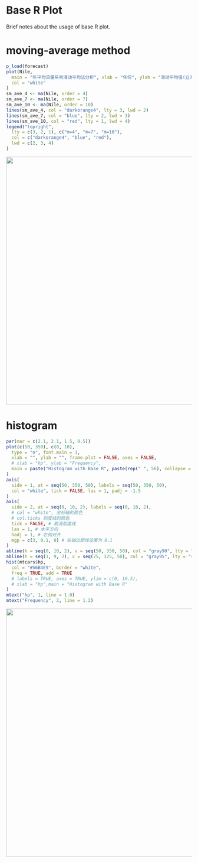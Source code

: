 # Base R Plot


Brief notes about the usage of base R plot.
<!--more-->
# moving-average method


```r
p_load(forecast)
plot(Nile,
  main = "年平均流量系列滑动平均法分析", xlab = "年份", ylab = "滑动平均值(立方米/秒)",
  col = "white"
)
sm_ave_4 <- ma(Nile, order = 4)
sm_ave_7 <- ma(Nile, order = 7)
sm_ave_10 <- ma(Nile, order = 10)
lines(sm_ave_4, col = "darkorange4", lty = 3, lwd = 2)
lines(sm_ave_7, col = "blue", lty = 2, lwd = 3)
lines(sm_ave_10, col = "red", lty = 1, lwd = 4)
legend("topright",
  lty = c(3, 2, 1), c("m=4", "m=7", "m=10"),
  col = c("darkorange4", "blue", "red"),
  lwd = c(2, 3, 4)
)
```

<img src="/posts/2019-04-09-base-r-plot_files/figure-html/unnamed-chunk-1-1.png" width="672" />

# histogram


```r
par(mar = c(2.1, 2.1, 1.5, 0.5))
plot(c(50, 350), c(0, 10),
  type = "n", font.main = 1,
  xlab = "", ylab = "", frame.plot = FALSE, axes = FALSE,
  # xlab = "hp", ylab = "Frequency",
  main = paste("Histogram with Base R", paste(rep(" ", 56), collapse = ""))
)
axis(
  side = 1, at = seq(50, 350, 50), labels = seq(50, 350, 50),
  col = "white", tick = FALSE, las = 1, padj = -1.5
)
axis(
  side = 2, at = seq(0, 10, 2), labels = seq(0, 10, 2),
  # col = "white", 坐标轴的颜色
  # col.ticks 刻度线的颜色
  tick = FALSE, # 取消刻度线
  las = 1, # 水平方向
  hadj = 1, # 右侧对齐
  mgp = c(3, 0.1, 0) # 纵轴边距线设置为 0.1
)
abline(h = seq(0, 10, 2), v = seq(50, 350, 50), col = "gray90", lty = "solid")
abline(h = seq(1, 9, 2), v = seq(75, 325, 50), col = "gray95", lty = "solid")
hist(mtcars$hp,
  col = "#56B4E9", border = "white",
  freq = TRUE, add = TRUE
  # labels = TRUE, axes = TRUE, ylim = c(0, 10.5),
  # xlab = "hp",main = "Histogram with Base R"
)
mtext("hp", 1, line = 1.0)
mtext("Frequency", 2, line = 1.2)
```

<img src="/posts/2019-04-09-base-r-plot_files/figure-html/unnamed-chunk-2-1.png" width="672" />

